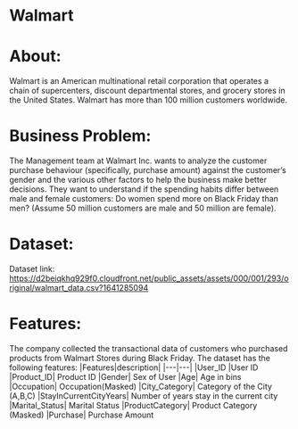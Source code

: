 # Walmart

# About:

Walmart is an American multinational retail corporation that operates a chain of supercenters, discount departmental stores, and grocery stores in the United States. Walmart has more than 100 million customers worldwide.


# Business Problem:

The Management team at Walmart Inc. wants to analyze the customer purchase behaviour (specifically, purchase amount) against the customer’s gender and the various other factors to help the business make better decisions. They want to understand if the spending habits differ between male and female customers: Do women spend more on Black Friday than men? (Assume 50 million customers are male and 50 million are female).


# Dataset:
Dataset link: https://d2beiqkhq929f0.cloudfront.net/public_assets/assets/000/001/293/original/walmart_data.csv?1641285094

# Features:

The company collected the transactional data of customers who purchased products from Walmart Stores during Black Friday. The dataset has the following features:
|Features|description|
|---|---|
|User_ID |User ID
|Product_ID|	Product ID
|Gender|	Sex of User
|Age|	Age in bins
|Occupation| Occupation(Masked)
|City_Category|	Category of the City (A,B,C)
|StayInCurrentCityYears|	Number of years stay in the current city
|Marital_Status|	Marital Status
|ProductCategory|	Product Category (Masked)
|Purchase|	Purchase Amount
